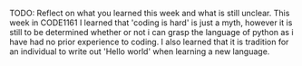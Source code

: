 TODO: Reflect on what you learned this week and what is still unclear.
This week in CODE1161 I learned that 'coding is hard' is just a myth, however it is still to be determined whether or not i can grasp the language of python as i have had no prior experience to coding. I also learned that it is tradition for an individual to write out 'Hello world' when learning a new language.